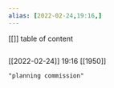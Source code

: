 ```yaml
---
alias: [2022-02-24,19:16,]
---
```

[[]]
table of content
```toc
```

[[2022-02-24]] 19:16
[[1950]]
```query
"planning commission"
```